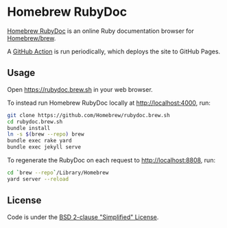 # Homebrew RubyDoc

[Homebrew RubyDoc](https://rubydoc.brew.sh) is an online Ruby documentation browser for [Homebrew/brew](https://github.com/Homebrew/brew).

A [GitHub Action](https://github.com/Homebrew/rubydoc.brew.sh/blob/main/.github/workflows/scheduled.yml) is run periodically, which deploys the site to GitHub Pages.

## Usage

Open <https://rubydoc.brew.sh> in your web browser.

To instead run Homebrew RubyDoc locally at <http://localhost:4000>, run:

```bash
git clone https://github.com/Homebrew/rubydoc.brew.sh
cd rubydoc.brew.sh
bundle install
ln -s $(brew --repo) brew
bundle exec rake yard
bundle exec jekyll serve
```

To regenerate the RubyDoc on each request to <http://localhost:8808>, run:

```bash
cd `brew --repo`/Library/Homebrew
yard server --reload
```

## License

Code is under the [BSD 2-clause "Simplified" License](LICENSE.txt).
